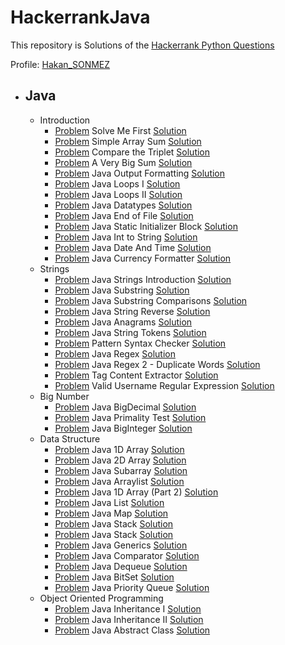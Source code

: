 # HackerrankJava

This repository is Solutions of the [Hackerrank Python Questions](https://www.hackerrank.com/domains/java)

Profile: [Hakan_SONMEZ](https://www.hackerrank.com/Hakan_SONMEZ)<br>

- ## Java
    - Introduction
      - [Problem](https://www.hackerrank.com/challenges/welcome-to-java/problem) Solve Me First [Solution](https://github.com/sonmez-hakan/hackerrank-java/blob/master/src/Introduction/WelcomeToJava.java)
      - [Problem](https://www.hackerrank.com/challenges/java-stdin-and-stdout-1/problem) Simple Array Sum [Solution](https://github.com/sonmez-hakan/hackerrank-java/blob/master/src/Introduction/JavaStdinAndStdoutI.java)
      - [Problem](https://www.hackerrank.com/challenges/java-if-else/problem) Compare the Triplet [Solution](https://github.com/sonmez-hakan/hackerrank-java/blob/master/src/Introduction/JavaIfElse.java)
      - [Problem](https://www.hackerrank.com/challenges/java-stdin-stdout/problem) A Very Big Sum [Solution](https://github.com/sonmez-hakan/hackerrank-java/blob/master/src/Introduction/JavaStdinAndStdoutII.java)
      - [Problem](https://www.hackerrank.com/challenges/java-output-formatting/problem) Java Output Formatting [Solution](https://github.com/sonmez-hakan/hackerrank-java/blob/master/src/Introduction/JavaOutputFormatting.java)
      - [Problem](https://www.hackerrank.com/challenges/java-loops-i/problem) Java Loops I [Solution](https://github.com/sonmez-hakan/hackerrank-java/blob/master/src/Introduction/JavaLoopsI.java)
      - [Problem](https://www.hackerrank.com/challenges/java-loops-ii/problem) Java Loops II [Solution](https://github.com/sonmez-hakan/hackerrank-java/blob/master/src/Introduction/JavaLoopsII.java)
      - [Problem](https://www.hackerrank.com/challenges/java-datatypes/problem) Java Datatypes [Solution](https://github.com/sonmez-hakan/hackerrank-java/blob/master/src/Introduction/JavaDataTypes.java)
      - [Problem](https://www.hackerrank.com/challenges/java-end-of-file/problem) Java End of File [Solution](https://github.com/sonmez-hakan/hackerrank-java/blob/master/src/Introduction/JavaEndOfFile.java)
      - [Problem](https://www.hackerrank.com/challenges/java-static-initializer-block/problem) Java Static Initializer Block [Solution](https://github.com/sonmez-hakan/hackerrank-java/blob/master/src/Introduction/JavaStaticInitializerBlock.java)
      - [Problem](https://www.hackerrank.com/challenges/java-int-to-string/problem) Java Int to String [Solution](https://github.com/sonmez-hakan/hackerrank-java/blob/master/src/Introduction/JavaIntToString.java)
      - [Problem](https://www.hackerrank.com/challenges/java-date-and-time/problem) Java Date And Time [Solution](https://github.com/sonmez-hakan/hackerrank-java/blob/master/src/Introduction/JavaDateAndTime.java)
      - [Problem](https://www.hackerrank.com/challenges/java-currency-formatter/problem) Java Currency Formatter [Solution](https://github.com/sonmez-hakan/hackerrank-java/blob/master/src/Introduction/JavaCurrencyFormatter.java)
    - Strings
      - [Problem](https://www.hackerrank.com/challenges/java-strings-introduction/problem) Java Strings Introduction [Solution](https://github.com/sonmez-hakan/hackerrank-java/blob/master/src/Strings/JavaStringsIntroduction.java)
      - [Problem](https://www.hackerrank.com/challenges/java-substring/problem) Java Substring [Solution](https://github.com/sonmez-hakan/hackerrank-java/blob/master/src/Strings/JavaSubstring.java)
      - [Problem](https://www.hackerrank.com/challenges/java-string-compare/problem) Java Substring Comparisons [Solution](https://github.com/sonmez-hakan/hackerrank-java/blob/master/src/Strings/JavaSubstringCompare.java)
      - [Problem](https://www.hackerrank.com/challenges/java-string-reverse/problem) Java String Reverse [Solution](https://github.com/sonmez-hakan/hackerrank-java/blob/master/src/Strings/JavaSubstringReverse.java)
      - [Problem](https://www.hackerrank.com/challenges/java-anagrams/problem) Java Anagrams [Solution](https://github.com/sonmez-hakan/hackerrank-java/blob/master/src/Strings/JavaAnagrams.java)
      - [Problem](https://www.hackerrank.com/challenges/java-string-tokens/problem) Java String Tokens [Solution](https://github.com/sonmez-hakan/hackerrank-java/blob/master/src/Strings/JavaStringTokens.java)
      - [Problem](https://www.hackerrank.com/challenges/pattern-syntax-checker/problem) Pattern Syntax Checker [Solution](https://github.com/sonmez-hakan/hackerrank-java/blob/master/src/Strings/PatternSyntaxChecker.java)
      - [Problem](https://www.hackerrank.com/challenges/java-regex/problem) Java Regex [Solution](https://github.com/sonmez-hakan/hackerrank-java/blob/master/src/Strings/JavaRegex.java)
      - [Problem](https://www.hackerrank.com/challenges/duplicate-words/problem) Java Regex 2 - Duplicate Words [Solution](https://github.com/sonmez-hakan/hackerrank-java/blob/master/src/Strings/DuplicateWords.java)
      - [Problem](https://www.hackerrank.com/challenges/tag-content-extractor/problem) Tag Content Extractor [Solution](https://github.com/sonmez-hakan/hackerrank-java/blob/master/src/Strings/TagContentExtractor.java)
      - [Problem](https://www.hackerrank.com/challenges/valid-username-checker/problem) Valid Username Regular Expression [Solution](https://github.com/sonmez-hakan/hackerrank-java/blob/master/src/Strings/ValidUsernameRegularExpression.java)
    - Big Number
      - [Problem](https://www.hackerrank.com/challenges/valid-username-checker/problem) Java BigDecimal [Solution](https://github.com/sonmez-hakan/hackerrank-java/blob/master/src/BigNumber/JavaBigDecimal.java)
      - [Problem](https://www.hackerrank.com/challenges/java-primality-test/problem) Java Primality Test [Solution](https://github.com/sonmez-hakan/hackerrank-java/blob/master/src/BigNumber/JavaPrimalityTest.java)
      - [Problem](https://www.hackerrank.com/challenges/java-biginteger/problem) Java BigInteger [Solution](https://github.com/sonmez-hakan/hackerrank-java/blob/master/src/BigNumber/JavaBigInteger.java)
    - Data Structure
      - [Problem](https://www.hackerrank.com/challenges/java-1d-array-introduction/problem) Java 1D Array [Solution](https://github.com/sonmez-hakan/hackerrank-java/blob/master/src/DataStructure/Java1DArray.java)
      - [Problem](https://www.hackerrank.com/challenges/java-2d-array/problem) Java 2D Array [Solution](https://github.com/sonmez-hakan/hackerrank-java/blob/master/src/DataStructure/Java2DArray.java)
      - [Problem](https://www.hackerrank.com/challenges/java-negative-subarray/problem) Java Subarray [Solution](https://github.com/sonmez-hakan/hackerrank-java/blob/master/src/DataStructure/JavaSubarray.java)
      - [Problem](https://www.hackerrank.com/challenges/java-arraylist/problem) Java Arraylist [Solution](https://github.com/sonmez-hakan/hackerrank-java/blob/master/src/DataStructure/JavaArraylist.java)
      - [Problem](https://www.hackerrank.com/challenges/java-1d-array/problem) Java 1D Array (Part 2) [Solution](https://github.com/sonmez-hakan/hackerrank-java/blob/master/src/DataStructure/Java1DArrayPart2.java)
      - [Problem](https://www.hackerrank.com/challenges/java-list/problem) Java List [Solution](https://github.com/sonmez-hakan/hackerrank-java/blob/master/src/DataStructure/JavaList.java)
      - [Problem](https://www.hackerrank.com/challenges/phone-book/problem) Java Map [Solution](https://github.com/sonmez-hakan/hackerrank-java/blob/master/src/DataStructure/JavaMap.java)
      - [Problem](https://www.hackerrank.com/challenges/java-stack/problem) Java Stack [Solution](https://github.com/sonmez-hakan/hackerrank-java/blob/master/src/DataStructure/JavaStack.java)
      - [Problem](https://www.hackerrank.com/challenges/java-hashset/problem) Java Stack [Solution](https://github.com/sonmez-hakan/hackerrank-java/blob/master/src/DataStructure/JavaHashset.java)
      - [Problem](https://www.hackerrank.com/challenges/java-generics/problem) Java Generics [Solution](https://github.com/sonmez-hakan/hackerrank-java/blob/master/src/DataStructure/JavaGenerics.java)
      - [Problem](https://www.hackerrank.com/challenges/java-comparator/problem) Java Comparator [Solution](https://github.com/sonmez-hakan/hackerrank-java/blob/master/src/DataStructure/JavaComparator.java)
      - [Problem](https://www.hackerrank.com/challenges/java-dequeue/problem) Java Dequeue [Solution](https://github.com/sonmez-hakan/hackerrank-java/blob/master/src/DataStructure/JavaDequeue.java)
      - [Problem](https://www.hackerrank.com/challenges/java-bitset/problem) Java BitSet [Solution](https://github.com/sonmez-hakan/hackerrank-java/blob/master/src/DataStructure/JavaBitSet.java)
      - [Problem](https://www.hackerrank.com/challenges/java-priority-queue/problem) Java Priority Queue [Solution](https://github.com/sonmez-hakan/hackerrank-java/blob/master/src/DataStructure/JavaPriorityQueue.java)
    - Object Oriented Programming
      - [Problem](https://www.hackerrank.com/challenges/java-inheritance-1/problem) Java Inheritance I [Solution](https://github.com/sonmez-hakan/HackerRank/blob/master/src/ObjectOrientedProgramming/JavaInheritanceI.java)
      - [Problem](https://www.hackerrank.com/challenges/java-inheritance-2/problem) Java Inheritance II [Solution](https://github.com/sonmez-hakan/HackerRank/blob/master/src/ObjectOrientedProgramming/JavaInheritanceII.java)
      - [Problem](https://www.hackerrank.com/challenges/java-abstract-class/problem) Java Abstract Class [Solution](https://github.com/sonmez-hakan/HackerRank/blob/master/src/ObjectOrientedProgramming/JavaAbstractClass.java)